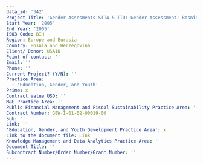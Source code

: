 ```yaml
---
data_id: '342'
Project Title: 'Gender Assesments STTA & TTO: Gender Assessment: Bosnia-Herzegovina (TDY 46)'
Start Year: '2005'
End Year: '2005'
ISO3 Code: BIH
Region: Europe and Eurasia
Country: Bosnia and Herzegovina
Client/ Donor: USAID
Point of contact: ''
Email: ''
Phone: ''
Current Project? (Y/N): ''
Practice Area:
  - 'Education, Gender, and Youth'
Prime: x
Contract Value USD: ''
M&E Practice Area: ''
Public Financial Management and Fiscal Sustainability Practice Area: ''
Contract Number: GEW-I-01-02-00019-00
Sub: ''
Link: ''
'Education, Gender, and Youth Development Practice Area': x
Link to the document file: Link
Knowledge Management and Data Analytics Practice Area: ''
Document Title: ''
Subcontract Number/Order Number/Grant Number: ''
---
```

